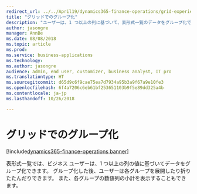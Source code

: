 ```yaml
---
redirect_url: ../../April19/dynamics365-finance-operations/grid-experience
title: "グリッドでのグループ化"
description: "ユーザーは、1 つ以上の列に基づいて、表形式一覧のデータをグループ化できます。"
author: jasongre
manager: AnnBe
ms.date: 08/08/2018
ms.topic: article
ms.prod: 
ms.service: business-applications
ms.technology: 
ms.author: jasongre
audience: admin, end user, customizer, business analyst, IT pro
ms.translationtype: HT
ms.sourcegitcommit: d65d9c6f9cae75ea7d7934a95b3a9f67a9e10fe3
ms.openlocfilehash: 6f4a7206c6eb61bf253651103b9f5e89dd325a4b
ms.contentlocale: ja-jp
ms.lasthandoff: 10/26/2018

---
```


# <a name="grouping-in-grids"></a>グリッドでのグループ化

[!include[dynamics365-finance-operations banner](../includes/dynamics365-finance-operations.md)]

表形式一覧では、ビジネス ユーザーは、1 つ以上の列の値に基づいてデータをグループ化できます。 グループ化した後、ユーザーは各グループを展開したり折りたたんだりできます。 また、各グループの数値列の小計を表示することもできます。  



